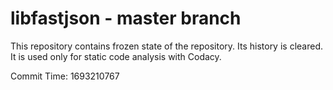 # libfastjson - master branch

This repository contains frozen state of the repository.
Its history is cleared. It is used only for static code
analysis with Codacy.

Commit Time: 1693210767
